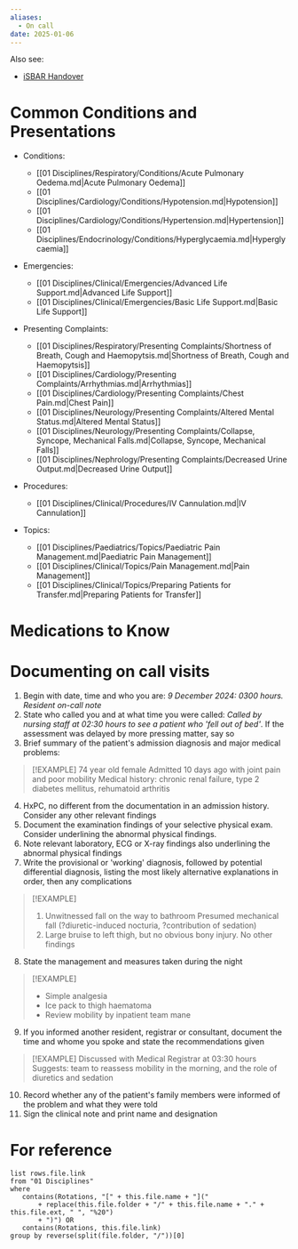 ```yaml
---
aliases:
  - On call
date: 2025-01-06
---
```

 Also see:
- [iSBAR Handover](00%20Reference/Clinical/iSBAR%20Handover.md)
# Common Conditions and Presentations
<!-- QueryToSerialize: list rows.file.link from "01 Disciplines" where  contains(Rotations, "[" + this.file.name + "](" + replace(this.file.folder + "/" + this.file.name + "." + this.file.ext, " ", "%20")   + ")") OR contains(Rotations, this.file.link) group by reverse(split(file.folder, "/"))[0] -->
<!-- SerializedQuery: list rows.file.link from "01 Disciplines" where  contains(Rotations, "[" + this.file.name + "](" + replace(this.file.folder + "/" + this.file.name + "." + this.file.ext, " ", "%20")   + ")") OR contains(Rotations, this.file.link) group by reverse(split(file.folder, "/"))[0] -->
- Conditions: 
    - [[01 Disciplines/Respiratory/Conditions/Acute Pulmonary Oedema.md|Acute Pulmonary Oedema]]
    - [[01 Disciplines/Cardiology/Conditions/Hypotension.md|Hypotension]]
    - [[01 Disciplines/Cardiology/Conditions/Hypertension.md|Hypertension]]
    - [[01 Disciplines/Endocrinology/Conditions/Hyperglycaemia.md|Hyperglycaemia]]

- Emergencies: 
    - [[01 Disciplines/Clinical/Emergencies/Advanced Life Support.md|Advanced Life Support]]
    - [[01 Disciplines/Clinical/Emergencies/Basic Life Support.md|Basic Life Support]]

- Presenting Complaints: 
    - [[01 Disciplines/Respiratory/Presenting Complaints/Shortness of Breath, Cough and Haemopytsis.md|Shortness of Breath, Cough and Haemopytsis]]
    - [[01 Disciplines/Cardiology/Presenting Complaints/Arrhythmias.md|Arrhythmias]]
    - [[01 Disciplines/Cardiology/Presenting Complaints/Chest Pain.md|Chest Pain]]
    - [[01 Disciplines/Neurology/Presenting Complaints/Altered Mental Status.md|Altered Mental Status]]
    - [[01 Disciplines/Neurology/Presenting Complaints/Collapse, Syncope, Mechanical Falls.md|Collapse, Syncope, Mechanical Falls]]
    - [[01 Disciplines/Nephrology/Presenting Complaints/Decreased Urine Output.md|Decreased Urine Output]]

- Procedures: 
    - [[01 Disciplines/Clinical/Procedures/IV Cannulation.md|IV Cannulation]]

- Topics: 
    - [[01 Disciplines/Paediatrics/Topics/Paediatric Pain Management.md|Paediatric Pain Management]]
    - [[01 Disciplines/Clinical/Topics/Pain Management.md|Pain Management]]
    - [[01 Disciplines/Clinical/Topics/Preparing Patients for Transfer.md|Preparing Patients for Transfer]]

<!-- SerializedQuery END -->

# Medications to Know
<!-- QueryToSerialize: list rows.file.link from "03 Medications" where  contains(Rotations, "[" + this.file.name + "](" + replace(this.file.folder + "/" + this.file.name + "." + this.file.ext, " ", "%20")   + ")") OR contains(Rotations, this.file.link) group by reverse(split(file.folder, "/"))[0] -->

# Documenting on call visits
1. Begin with date, time and who you are: *9 December 2024: 0300 hours. Resident on-call note*
2. State who called you and at what time you were called: *Called by nursing staff at 02:30 hours to see a patient who 'fell out of bed'*. If the assessment was delayed by more pressing matter, say so
3. Brief summary of the patient's admission diagnosis and major medical problems:

> [!EXAMPLE] 
> 74 year old female
> Admitted 10 days ago with joint pain and poor mobility
> Medical history: chronic renal failure, type 2 diabetes mellitus, rehumatoid arthritis

4. HxPC, no different from the documentation in an admission history. Consider any other relevant findings
5. Document the examination findings of your selective physical exam. Consider underlining the abnormal physical findings.
6. Note relevant laboratory, ECG or X-ray findings also underlining the abnormal physical findings
7. Write the provisional or 'working' diagnosis, followed by potential differential diagnosis, listing the most likely alternative explanations in order, then any complications

> [!EXAMPLE] 
> 1. Unwitnessed fall on the way to bathroom
> 	Presumed mechanical fall (?diuretic-induced nocturia, ?contribution of sedation)
> 2. Large bruise to left thigh, but no obvious bony injury. No other findings

8. State the management and measures taken during the night

> [!EXAMPLE]
> - Simple analgesia
> - Ice pack to thigh haematoma
> - Review mobility by inpatient team mane

9. If you informed another resident, registrar or consultant, document the time and whome you spoke and state the recommendations given

> [!EXAMPLE] 
> Discussed with Medical Registrar at 03:30 hours
> Suggests: team to reassess mobility in the morning, and the role of diuretics and sedation

10. Record whether any of the patient's family members were informed of the problem and what they were told
11. Sign the clinical note and print name and designation

# For reference

 ```dataview
list rows.file.link
from "01 Disciplines"
where 
	contains(Rotations, "[" + this.file.name + "]("
		+ replace(this.file.folder + "/" + this.file.name + "." + this.file.ext, " ", "%20")  
		+ ")") OR
	contains(Rotations, this.file.link)
group by reverse(split(file.folder, "/"))[0]
```